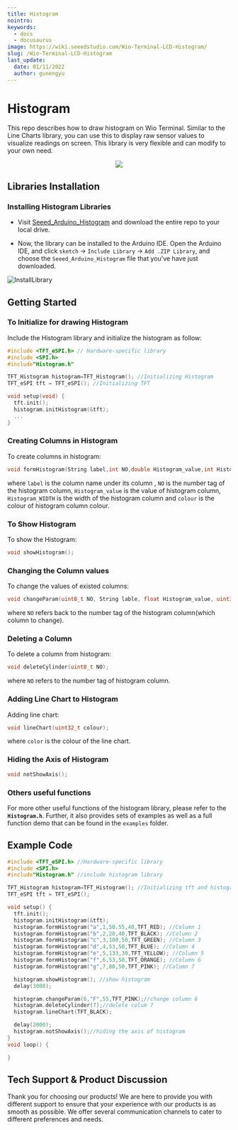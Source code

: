 ```yaml
---
title: Histogram
nointro:
keywords:
  - docs
  - docusaurus
image: https://wiki.seeedstudio.com/Wio-Terminal-LCD-Histogram/
slug: /Wio-Terminal-LCD-Histogram
last_update:
  date: 01/11/2022
  author: gunengyu
---
```

# Histogram

This repo describes how to draw histogram on Wio Terminal. Similar to the Line Charts library, you can use this to display raw sensor values to visualize readings on screen. This library is very flexible and can modify to your own need.

<div align="center"><img width={600} src="https://files.seeedstudio.com/wiki/Wio-Terminal/img/20200114131505.png" /></div>

## Libraries Installation

### Installing Histogram Libraries

- Visit [Seeed_Arduino_Histogram](https://github.com/Seeed-Studio/Seeed_Arduino_Histogram) and download the entire repo to your local drive.

- Now, the  library can be installed to the Arduino IDE. Open the Arduino IDE, and click `sketch` -> `Include Library` -> `Add .ZIP Library`, and choose the `Seeed_Arduino_Histogram` file that you've have just downloaded.

![InstallLibrary](https://files.seeedstudio.com/wiki/Wio-Terminal/img/Xnip2019-11-21_15-50-13.jpg)

## Getting Started

### To Initialize for drawing Histogram

Include the Histogram library and initialize the histogram as follow:

```cpp
#include <TFT_eSPI.h> // Hardware-specific library
#include <SPI.h>
#include"Histogram.h"

TFT_Histogram histogram=TFT_Histogram(); //Initializing Histogram
TFT_eSPI tft = TFT_eSPI(); //Initializing TFT

void setup(void) {
  tft.init();
  histogram.initHistogram(&tft);
  ...
}
```

### Creating Columns in Histogram

To create columns in histogram:

```cpp
void formHistogram(String label,int NO,double Histogram_value,int Histogram_WIDTH,uint32_t colour);
```

where `label` is the column name under its column , `NO` is the number tag of the histogram column, `Histogram_value` is the value of histogram column, `Histogram_WIDTH` is the width of the histogram column and `colour` is the colour of histogram column colour.

### To Show Histogram

To show the Histogram:

```cpp
void showHistogram();
```

### Changing the Column values

To change the values of existed columns:

```cpp
void changeParam(uint8_t NO, String lable, float Histogram_value, uint32_t colour);
```

where `NO` refers back to the number tag of the histogram column(which column to change).

### Deleting a Column

To delete a column from histogram:

```cpp
void deleteCylinder(uint8_t NO);
```

where `NO` refers to the number tag of histogram column.

### Adding Line Chart to Histogram

Adding line chart:

```cpp
void lineChart(uint32_t colour);
```

where `color` is the colour of the line chart.

### Hiding the Axis of Histogram

```cpp
void notShowAxis();
```

### Others useful functions

For more other useful functions of the histogram library, please refer to the **`Histogram.h`**. Further, it also provides sets of examples as well as a full function demo that can be found in the `examples` folder.

## Example Code

```cpp
#include <TFT_eSPI.h> //Hardware-specific library
#include <SPI.h>
#include"Histogram.h" //include histogram library

TFT_Histogram histogram=TFT_Histogram(); //Initializing tft and histogram
TFT_eSPI tft = TFT_eSPI();

void setup() {
  tft.init();
  histogram.initHistogram(&tft);
  histogram.formHistogram("a",1,50.55,40,TFT_RED); //Column 1
  histogram.formHistogram("b",2,20,40,TFT_BLACK); //Column 2
  histogram.formHistogram("c",3,100,50,TFT_GREEN); //Column 3
  histogram.formHistogram("d",4,53,50,TFT_BLUE); //Column 4
  histogram.formHistogram("e",5,133,30,TFT_YELLOW); //Column 5
  histogram.formHistogram("f",6,53,50,TFT_ORANGE); //Column 6
  histogram.formHistogram("g",7,80,50,TFT_PINK); //Column 7

  histogram.showHistogram(); //show histogram
  delay(3000);

  histogram.changeParam(6,"F",55,TFT_PINK);//change column 6
  histogram.deleteCylinder(7);//delete colum 7
  histogram.lineChart(TFT_BLACK);

  delay(2000);
  histogram.notShowAxis();//hiding the axis of histogram
}
void loop() {

}
```

## Tech Support & Product Discussion

Thank you for choosing our products! We are here to provide you with different support to ensure that your experience with our products is as smooth as possible. We offer several communication channels to cater to different preferences and needs.

<div class="button_tech_support_container">
<a href="https://forum.seeedstudio.com/" class="button_forum"></a> 
<a href="https://www.seeedstudio.com/contacts" class="button_email"></a>
</div>

<div class="button_tech_support_container">
<a href="https://discord.gg/eWkprNDMU7" class="button_discord"></a> 
<a href="https://github.com/Seeed-Studio/wiki-documents/discussions/69" class="button_discussion"></a>
</div>
